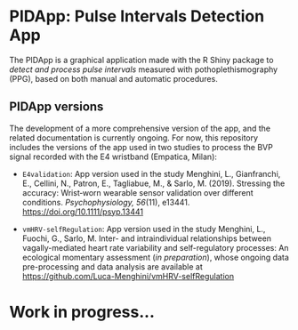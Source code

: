 # PIDApp: Pulse Intervals Detection App
The PIDApp is a graphical application made with the R Shiny package to *detect and process pulse intervals* measured with pothoplethismography (PPG), based on both manual and automatic procedures.

## PIDApp versions
The development of a more comprehensive version of the app, and the related documentation is currently ongoing. For now, this repository includes the versions of the app used in two studies to process the BVP signal recorded with the E4 wristband (Empatica, Milan):

- `E4validation`: App version used in the study Menghini, L., Gianfranchi, E., Cellini, N., Patron, E., Tagliabue, M., & Sarlo, M. (2019). Stressing the accuracy: Wrist‐worn wearable sensor validation over different conditions. *Psychophysiology, 56*(11), e13441. https://doi.org/10.1111/psyp.13441

- `vmHRV-selfRegulation`: App version used in the study Menghini, L., Fuochi, G., Sarlo, M. Inter- and intraindividual relationships between vagally-mediated heart rate variability and self-regulatory processes: An ecological momentary assessment (*in preparation*), whose ongoing data pre-processing and data analysis are available at https://github.com/Luca-Menghini/vmHRV-selfRegulation

# Work in progress...
